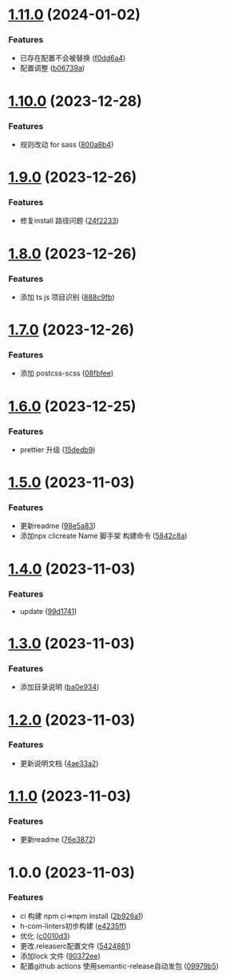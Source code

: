 # [1.11.0](https://github.com/raincolor/H-com-linters/compare/v1.10.0...v1.11.0) (2024-01-02)


### Features

* 已存在配置不会被替换 ([f0dd6a4](https://github.com/raincolor/H-com-linters/commit/f0dd6a49a99404bb1d69b5feaaa4899eb97732d5))
* 配置调整 ([b06739a](https://github.com/raincolor/H-com-linters/commit/b06739ad08169c9430fa00e3a60c776358a102a7))

# [1.10.0](https://github.com/raincolor/H-com-linters/compare/v1.9.0...v1.10.0) (2023-12-28)


### Features

* 规则改动 for sass ([800a8b4](https://github.com/raincolor/H-com-linters/commit/800a8b40db52e79c63a80263a690ec2f25dca112))

# [1.9.0](https://github.com/raincolor/H-com-linters/compare/v1.8.0...v1.9.0) (2023-12-26)


### Features

* 修复install 路径问题 ([24f2233](https://github.com/raincolor/H-com-linters/commit/24f22339598d63e50208a28fafde7c3420865a60))

# [1.8.0](https://github.com/raincolor/H-com-linters/compare/v1.7.0...v1.8.0) (2023-12-26)


### Features

* 添加 ts js 项目识别 ([888c9fb](https://github.com/raincolor/H-com-linters/commit/888c9fb227180a115a9d0a436622722249cb56ac))

# [1.7.0](https://github.com/raincolor/H-com-linters/compare/v1.6.0...v1.7.0) (2023-12-26)


### Features

* 添加 postcss-scss ([08fbfee](https://github.com/raincolor/H-com-linters/commit/08fbfee68827b535d1c156e120f7724181fc927a))

# [1.6.0](https://github.com/raincolor/H-com-linters/compare/v1.5.0...v1.6.0) (2023-12-25)


### Features

* prettier 升级 ([15dedb9](https://github.com/raincolor/H-com-linters/commit/15dedb9e20670fc59f660aad91e270041284d3d6))

# [1.5.0](https://github.com/raincolor/H-com-linters/compare/v1.4.0...v1.5.0) (2023-11-03)


### Features

* 更新readme ([98e5a83](https://github.com/raincolor/H-com-linters/commit/98e5a832b6468fa9bf8de93dfd34a92ea5624061))
* 添加npx clicreate Name  脚手架 构建命令 ([5842c8a](https://github.com/raincolor/H-com-linters/commit/5842c8a41a2991dabe7342539d31662e9e80e5c1))

# [1.4.0](https://github.com/raincolor/H-com-linters/compare/v1.3.0...v1.4.0) (2023-11-03)


### Features

* update ([99d1741](https://github.com/raincolor/H-com-linters/commit/99d1741da78422a33431cc9974d92d4be975da66))

# [1.3.0](https://github.com/raincolor/H-com-linters/compare/v1.2.0...v1.3.0) (2023-11-03)


### Features

* 添加目录说明 ([ba0e934](https://github.com/raincolor/H-com-linters/commit/ba0e934b2d18b60aeafef800106b52e1e6dd995e))

# [1.2.0](https://github.com/raincolor/H-com-linters/compare/v1.1.0...v1.2.0) (2023-11-03)


### Features

* 更新说明文档 ([4ae33a2](https://github.com/raincolor/H-com-linters/commit/4ae33a22d235dbd83f1d0a96219491ed7bf546e7))

# [1.1.0](https://github.com/raincolor/H-com-linters/compare/v1.0.0...v1.1.0) (2023-11-03)


### Features

* 更新readme ([76e3872](https://github.com/raincolor/H-com-linters/commit/76e3872b38559801cd29b45efe312dcffbe2c032))

# 1.0.0 (2023-11-03)


### Features

*  ci 构建 npm ci=>npm install ([2b926a1](https://github.com/raincolor/H-com-linters/commit/2b926a17c00dcbd6a442b5ff33d49b0026773330))
* h-com-linters初步构建 ([e4235ff](https://github.com/raincolor/H-com-linters/commit/e4235ff0bcc5d94746ee69fd09b30e46dcaf0104))
* 优化 ([c0010d3](https://github.com/raincolor/H-com-linters/commit/c0010d3538661f9937efc6cd4ff8b4951dab0767))
* 更改.releaserc配置文件 ([5424881](https://github.com/raincolor/H-com-linters/commit/5424881c9817b05084bf5e655f9bfec80069483b))
* 添加lock 文件 ([90372ee](https://github.com/raincolor/H-com-linters/commit/90372eecf8faa628ad1567cb3070579e5b628fb3))
* 配置github actions 使用semantic-release自动发包 ([09979b5](https://github.com/raincolor/H-com-linters/commit/09979b5339aa184dc736652d3db77fd981082f93))
